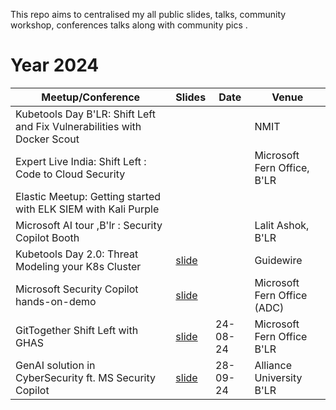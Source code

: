 This repo aims to centralised my all public slides, talks, community workshop, conferences talks along with community pics .


# Year 2024

| **Meetup/Conference**                                                     | **Slides** | **Date** | **Venue**                   |
|---------------------------------------------------------------------------|------------|----------|-----------------------------|
| Kubetools Day B'LR: Shift Left and Fix Vulnerabilities with Docker Scout  |            |          | NMIT                        |
| Expert Live India: Shift Left : Code to Cloud Security                    |            |          | Microsoft Fern Office, B'LR |
| Elastic Meetup: Getting started with ELK SIEM with Kali Purple            |            |          |                             |
| Microsoft AI tour ,B'lr : Security Copilot  Booth                             |            |          | Lalit Ashok, B'LR           |
| Kubetools Day 2.0: Threat Modeling your K8s Cluster                       | [slide](https://github.com/sivolko/my-talk-slides/blob/main/slides/Threat%20Modelling%20_%20%20K8s%20Cluster%20Talk%20.pdf)          |          | Guidewire                   |
| Microsoft Security Copilot hands-on-demo                                  | [slide](https://github.com/sivolko/my-talk-slides/blob/main/slides/Copilot%20Safari%20-%20Bengaluru_Security_ADCMeetup.pdf)         |          | Microsoft Fern Office (ADC) |
| GitTogether Shift Left with GHAS                                          | [slide](https://github.com/sivolko/my-talk-slides/blob/main/slides/GitTogether%20B'LR.pdf)| 24-08-24 | Microsoft Fern Office B'LR |
| GenAI solution in CyberSecurity  ft. MS Security Copilot                  | [slide](https://github.com/sivolko/my-talk-slides/blob/main/slides/GenAI%20%20as%20CyberSecurity%20Solution.pdf)         | 28-09-24 | Alliance University  B'LR   | 

